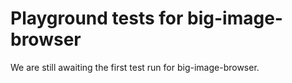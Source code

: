 # Playground tests for big-image-browser
We are still awaiting the first test run for big-image-browser.

